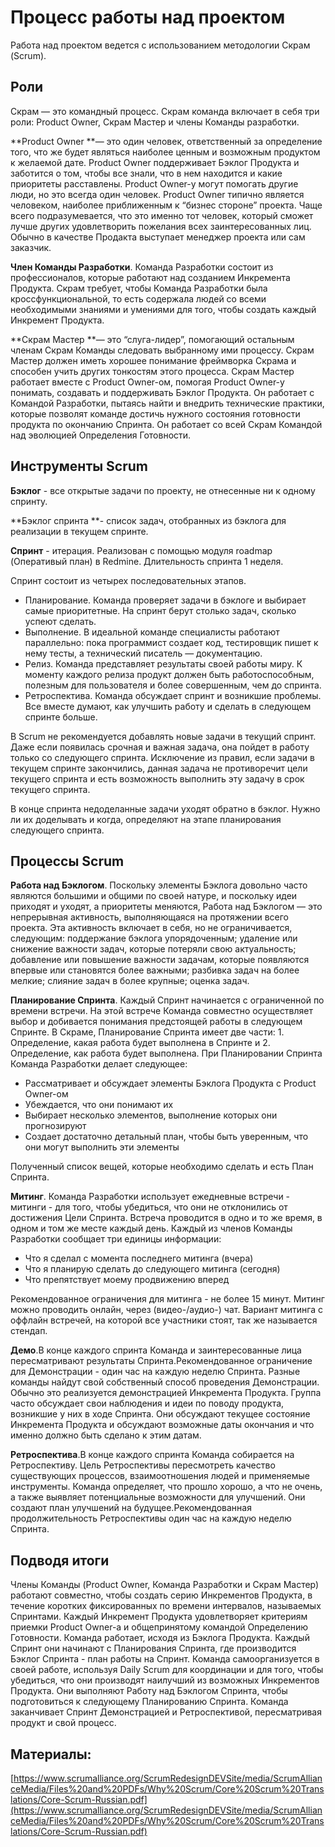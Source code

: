 # Процесс работы над проектом

Работа над проектом ведется с использованием методологии Скрам \(Scrum\).

## Роли

Скрам — это командный процесс. Скрам команда включает в себя три роли: Product Owner, Скрам Мастер и члены Команды разработки.

**Product Owner **— это один человек, ответственный за определение того, что же будет являться наиболее ценным и возможным продуктом к желаемой дате. Product Owner поддерживает Бэклог Продукта и заботится о том, чтобы все знали, что в нем находится и какие приоритеты расставлены. Product Owner-у могут помогать другие люди, но это всегда один человек. Product Owner типично является человеком, наиболее приближенным к “бизнес стороне” проекта. Чаще всего подразумевается, что это именно тот человек, который сможет лучше других удовлетворить пожелания всех заинтересованных лиц. Обычно в качестве Продакта выступает менеджер проекта или сам заказчик.

**Член Команды Разработки**. Команда Разработки состоит из профессионалов, которые работают над созданием Инкремента Продукта. Скрам требует, чтобы Команда Разработки была кроссфункциональной, то есть содержала людей со всеми необходимыми знаниями и умениями для того, чтобы создать каждый Инкремент Продукта.

**Скрам Мастер **— это “слуга-лидер”, помогающий остальным членам Скрам Команды следовать выбранному ими процессу. Скрам Мастер должен иметь хорошее понимание фреймворка Скрама и способен учить других тонкостям этого процесса. Скрам Мастер работает вместе с Product Owner-ом, помогая Product Owner-у понимать, создавать и поддерживать Бэклог Продукта. Он работает с Командой Разработки, пытаясь найти и внедрить технические практики, которые позволят команде достичь нужного состояния готовности продукта по окончанию Спринта. Он работает со всей Скрам Командой над эволюцией Определения Готовности.

## Инструменты Scrum

**Бэклог** - все открытые задачи по проекту, не отнесенные ни к одному спринту.

**Бэклог спринта **- список задач, отобранных из бэклога для реализации в текущем спринте.

**Спринт** - итерация. Реализован с помощью модуля roadmap \(Оперативый план\) в Redmine. Длительность спринта 1 неделя.

Спринт состоит из четырех последовательных этапов.

* Планирование. Команда проверяет задачи в бэклоге и выбирает самые приоритетные. На спринт берут столько задач, сколько успеют сделать.
* Выполнение. В идеальной команде специалисты работают параллельно: пока программист создает код, тестировщик пишет к нему тесты, а технический писатель — документацию.
* Релиз. Команда представляет результаты своей работы миру. К моменту каждого релиза продукт должен быть работоспособным, полезным для пользователя и более совершенным, чем до спринта.
* Ретроспектива. Команда обсуждает спринт и возникшие проблемы. Все вместе думают, как улучшить работу и сделать в следующем спринте больше.

В Scrum не рекомендуется добавлять новые задачи в текущий спринт. Даже если появилась срочная и важная задача, она пойдет в работу только со следующего спринта. Исключение из правил, если задачи в текущем спринте закончились, данная задача не противоречит цели текущего спринта и есть возможность выполнить эту задачу в срок текущего спринта.

В конце спринта недоделанные задачи уходят обратно в бэклог. Нужно ли их доделывать и когда, определяют на этапе планирования следующего спринта.

## Процессы Scrum

**Работа над Бэклогом**. Поскольку элементы Бэклога довольно часто являются большими и общими по своей натуре, и поскольку идеи приходят и уходят, а приоритеты меняются, Работа над Бэклогом — это непрерывная активность, выполняющаяся на протяжении всего проекта. Эта активность включает в себя, но не ограничивается, следующим: поддержание бэклога упорядоченным; удаление или снижение важности задач, которые потеряли свою актуальность; добавление или повышение важности задачам, которые появляются впервые или становятся более важными; разбивка задач на более мелкие; слияние задач в более крупные; оценка задач.

**Планирование Спринта**. Каждый Спринт начинается с ограниченной по времени встречи. На этой встрече Команда совместно осуществляет выбор и добивается понимания предстоящей работы в следующем Спринте. В Скраме, Планирование Спринта имеет две части: 1. Определение, какая работа будет выполнена в Спринте и 2. Определение, как работа будет выполнена. При Планировании Спринта Команда Разработки делает следующее:

* Рассматривает и обсуждает элементы Бэклога Продукта с Product Owner-ом
* Убеждается, что они понимают их
* Выбирает несколько элементов, выполнение которых они прогнозируют
* Создает достаточно детальный план, чтобы быть уверенным, что они могут выполнить эти элементы

Полученный список вещей, которые необходимо сделать и есть План Спринта.

**Митинг**. Команда Разработки использует ежедневные встречи - митинги - для того, чтобы убедиться, что они не отклонились от достижения Цели Спринта. Встреча проводится в одно и то же время, в одном и том же месте каждый день. Каждый из членов Команды Разработки сообщает три единицы информации:

* Что я сделал с момента последнего митинга \(вчера\)
* Что я планирую сделать до следующего митинга \(сегодня\)
* Что препятствует моему продвижению вперед

Рекомендованное ограничения для митинга - не более 15 минут. Митинг можно проводить онлайн, через \(видео-/аудио-\) чат. Вариант митинга с оффлайн встречей, на которой все участники стоят, так же называется стендап.

**Демо**.В конце каждого спринта Команда и заинтересованные лица пересматривают результаты Спринта.Рекомендованное ограничение для Демонстрации - один час на каждую неделю Спринта. Разные команды найдут свой собственный способ проведения Демонстрации. Обычно это реализуется демонстрацией Инкремента Продукта. Группа часто обсуждает свои наблюдения и идеи по поводу продукта, возникшие у них в ходе Спринта. Они обсуждают текущее состояние Инкремента Продукта и обсуждают возможные даты окончания и что именно должно быть сделано к этим датам.

**Ретроспектива**.В конце каждого спринта Команда собирается на Ретроспективу. Цель Ретроспективы пересмотреть качество существующих процессов, взаимоотношения людей и применяемые инструменты. Команда определяет, что прошло хорошо, а что не очень, а также выявляет потенциальные возможности для улучшений. Они создают план улучшений на будущее.Рекомендованная продолжительность Ретроспективы один час на каждую неделю Спринта.

## Подводя итоги

Члены Команды \(Product Owner, Команда Разработки и Скрам Мастер\) работают совместно, чтобы создать серию Инкрементов Продукта, в течение коротких фиксированных по времени интервалов, называемых Спринтами. Каждый Инкремент Продукта удовлетворяет критериям приемки Product Owner-а и общепринятому командой Определению Готовности. Команда работает, исходя из Бэклога Продукта. Каждый Спринт они начинают с Планирования Спринта, где производится Бэклог Спринта - план работы на Спринт. Команда самоорганизуется в своей работе, используя Daily Scrum для координации и для того, чтобы убедиться, что они производят наилучший из возможных Инкрементов Продукта. Они выполняют Работу над Бэклогом Спринта, чтобы подготовиться к следующему Планированию Спринта. Команда заканчивает Спринт Демонстрацией и Ретроспективой, пересматривая продукт и свой процесс.

## Материалы:

[https://www.scrumalliance.org/ScrumRedesignDEVSite/media/ScrumAllianceMedia/Files%20and%20PDFs/Why%20Scrum/Core%20Scrum%20Translations/Core-Scrum-Russian.pdf](https://www.scrumalliance.org/ScrumRedesignDEVSite/media/ScrumAllianceMedia/Files%20and%20PDFs/Why%20Scrum/Core%20Scrum%20Translations/Core-Scrum-Russian.pdf)

